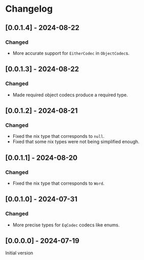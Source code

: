 # Changelog

## [0.0.1.4] - 2024-08-22

### Changed

* More accurate support for `EitherCodec` in `ObjectCodec`s.

## [0.0.1.3] - 2024-08-22

### Changed

* Made required object codecs produce a required type.

## [0.0.1.2] - 2024-08-21

### Changed

* Fixed the nix type that corresponds to `null`.
* Fixed that some nix types were not being simplified enough.

## [0.0.1.1] - 2024-08-20

### Changed

* Fixed the nix type that corresponds to `Word`.

## [0.0.1.0] - 2024-07-31

### Changed

* More precise types for `EqCodec` codecs like enums.

## [0.0.0.0] - 2024-07-19

Initial version
